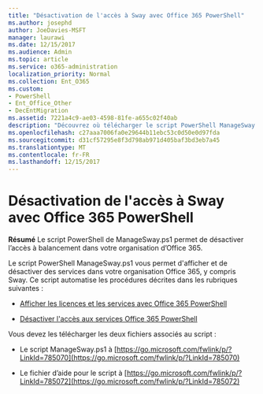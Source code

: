 ```yaml
---
title: "Désactivation de l'accès à Sway avec Office 365 PowerShell"
ms.author: josephd
author: JoeDavies-MSFT
manager: laurawi
ms.date: 12/15/2017
ms.audience: Admin
ms.topic: article
ms.service: o365-administration
localization_priority: Normal
ms.collection: Ent_O365
ms.custom:
- PowerShell
- Ent_Office_Other
- DecEntMigration
ms.assetid: 7221a4c9-ae03-4598-81fe-a655c02f40ab
description: "Découvrez où télécharger le script PowerShell ManageSway.ps1 qui vous permet de désactiver l'accès à Sway dans votre organisation Office 365."
ms.openlocfilehash: c27aaa7006fa0e29644b11ebc53c0d50e0d97fda
ms.sourcegitcommit: d31cf57295e8f3d798ab971d405baf3bd3eb7a45
ms.translationtype: MT
ms.contentlocale: fr-FR
ms.lasthandoff: 12/15/2017
---
```

# <a name="disable-access-to-sway-with-office-365-powershell"></a>Désactivation de l'accès à Sway avec Office 365 PowerShell

**Résumé** Le script PowerShell de ManageSway.ps1 permet de désactiver l’accès à balancement dans votre organisation d’Office 365.
  
Le script PowerShell ManageSway.ps1 vous permet d'afficher et de désactiver des services dans votre organisation Office 365, y compris Sway. Ce script automatise les procédures décrites dans les rubriques suivantes :
  
- [Afficher les licences et les services avec Office 365 PowerShell](view-licenses-and-services-with-office-365-powershell.md)
    
- [Désactiver l'accès aux services Office 365 PowerShell](disable-access-to-services-with-office-365-powershell.md)
    
Vous devez les télécharger les deux fichiers associés au script :
  
- Le script ManageSway.ps1 à [https://go.microsoft.com/fwlink/p/?LinkId=785070](https://go.microsoft.com/fwlink/p/?LinkId=785070)
    
- Le fichier d’aide pour le script à [https://go.microsoft.com/fwlink/p/?LinkId=785072](https://go.microsoft.com/fwlink/p/?LinkId=785072)
    

